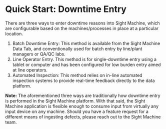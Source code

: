 # Quick Start: Downtime Entry

There are three ways to enter downtime reasons into Sight Machine, which are configurable based on the machines/processes in place at a particular location.

1.  Batch Downtime Entry: This method is available from the Sight Machine Data Tab, and conventionally used for batch entry by line/plant managers or QA/QC labs.
2.  Line Operator Entry. This method is for single-downtime entry using a tablet or computer and has been configured for low burden entry aimed at line operators.
3.  Automated Inspection: This method relies on in-line automated inspection systems to provide real-time feedback directly to the data platform.

**Note:** The aforementioned three ways are traditionally how downtime entry is performed in the Sight Machine platform. With that said, the Sight Machine application is flexible enough to consume input from virtually any input device on any machine. Should you have a feature request for a different means of ingesting defects, please reach out to the Sight Machine team.

